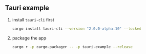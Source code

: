 ## Tauri example

1. install `tauri-cli` first

   ```sh
   cargo install tauri-cli --version "2.0.0-alpha.10" --locked
   ```

2. package the app

   ```sh
   cargo r -p cargo-packager -- -p tauri-example --release
   ```
